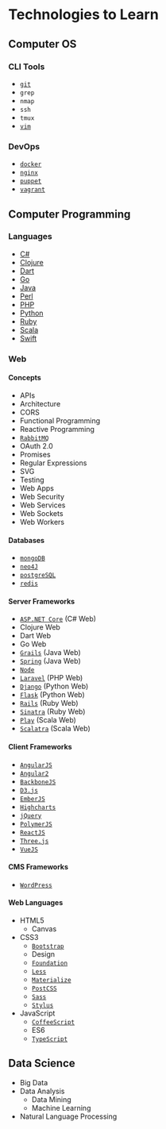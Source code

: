 # Technologies to Learn

## Computer OS

### CLI Tools

* [`git`](https://git-scm.com/)
* `grep`
* `nmap`
* `ssh`
* `tmux`
* [`vim`](https://vim.sourceforge.io/)

### DevOps

* [`docker`](https://www.docker.com/)
* [`nginx`](https://www.nginx.com/)
* [`puppet`](https://puppet.com/)
* [`vagrant`](https://www.vagrantup.com/)

## Computer Programming

### Languages

* [C#](https://docs.microsoft.com/en-us/dotnet/articles/csharp/)
* [Clojure](https://clojure.org/)
* [Dart](https://www.dartlang.org/)
* [Go](https://golang.org/)
* [Java](http://www.oracle.com/technetwork/java/index.html)
* [Perl](https://www.perl.org/)
* [PHP](http://php.net/)
* [Python](https://www.python.org/)
* [Ruby](https://www.ruby-lang.org/en/)
* [Scala](https://www.scala-lang.org/)
* [Swift](https://swift.org/)

### Web

#### Concepts

* APIs
* Architecture
* CORS
* Functional Programming
* Reactive Programming
* [`RabbitMQ`](https://www.rabbitmq.com/)
* OAuth 2.0
* Promises
* Regular Expressions
* SVG
* Testing
* Web Apps
* Web Security
* Web Services
* Web Sockets
* Web Workers

#### Databases

* [`mongoDB`](https://www.mongodb.com/)
* [`neo4J`](https://neo4j.com/)
* [`postgreSQL`](https://www.postgresql.org/)
* [`redis`](https://redis.io/)

#### Server Frameworks

* [`ASP.NET Core`](https://docs.microsoft.com/en-us/dotnet/articles/core/) (C# Web)
* Clojure Web
* Dart Web
* Go Web
* [`Grails`](https://grails.org/) (Java Web)
* [`Spring`](https://spring.io/) (Java Web)
* [`Node`](https://nodejs.org/en/)
* [`Laravel`](https://laravel.com/) (PHP Web)
* [`Django`](https://www.djangoproject.com/) (Python Web)
* [`Flask`](http://flask.pocoo.org/docs/0.12/) (Python Web)
* [`Rails`](http://rubyonrails.org/) (Ruby Web)
* [`Sinatra`](http://www.sinatrarb.com/) (Ruby Web)
* [`Play`](https://www.playframework.com/) (Scala Web)
* [`Scalatra`](http://www.scalatra.org/) (Scala Web)

#### Client Frameworks

* [`AngularJS`](https://angularjs.org/)
* [`Angular2`](https://angular.io/)
* [`BackboneJS`](http://backbonejs.org/)
* [`D3.js`](https://d3js.org/)
* [`EmberJS`](http://emberjs.com/)
* [`Highcharts`](http://www.highcharts.com/)
* [`jQuery`](https://jquery.com/)
* [`PolymerJS`](https://www.polymer-project.org/)
* [`ReactJS`](https://facebook.github.io/react/)
* [`Three.js`](https://threejs.org/)
* [`VueJS`](https://vuejs.org/)

#### CMS Frameworks

* [`WordPress`](https://wordpress.org/)

#### Web Languages

* HTML5
    * Canvas
* CSS3
    * [`Bootstrap`](http://getbootstrap.com/)
    * Design
    * [`Foundation`](http://foundation.zurb.com/)
    * [`Less`](http://lesscss.org/)
    * [`Materialize`](http://materializecss.com/)
    * [`PostCSS`](http://postcss.org/)
    * [`Sass`](http://sass-lang.com/)
    * [`Stylus`](http://stylus-lang.com/)
* JavaScript
    * [`CoffeeScript`](http://coffeescript.org/)
    * ES6
    * [`TypeScript`](https://www.typescriptlang.org/)

## Data Science

* Big Data
* Data Analysis
    * Data Mining
    * Machine Learning
* Natural Language Processing
